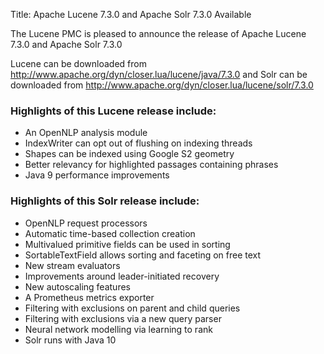 Title: Apache Lucene 7.3.0 and Apache Solr 7.3.0 Available

The Lucene PMC is pleased to announce the release of Apache Lucene 7.3.0 and Apache Solr 7.3.0

Lucene can be downloaded from <http://www.apache.org/dyn/closer.lua/lucene/java/7.3.0>
and Solr can be downloaded from <http://www.apache.org/dyn/closer.lua/lucene/solr/7.3.0>

### Highlights of this Lucene release include:

 * An OpenNLP analysis module
 * IndexWriter can opt out of flushing on indexing threads
 * Shapes can be indexed using Google S2 geometry
 * Better relevancy for highlighted passages containing phrases
 * Java 9 performance improvements

### Highlights of this Solr release include:

 * OpenNLP request processors
 * Automatic time-based collection creation
 * Multivalued primitive fields can be used in sorting
 * SortableTextField allows sorting and faceting on free text
 * New stream evaluators
 * Improvements around leader-initiated recovery
 * New autoscaling features
 * A Prometheus metrics exporter
 * Filtering with exclusions on parent and child queries
 * Filtering with exclusions via a new query parser
 * Neural network modelling via learning to rank
 * Solr runs with Java 10

